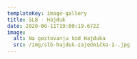 ```yaml
---
templateKey: image-gallery
title: SLB - Hajduk
date: 2020-06-11T19:00:19.672Z
image:
  alt: Na gostovanju kod Hajduka
  src: /img/slb-hajduk-zajednička-1-.jpg
---
```


